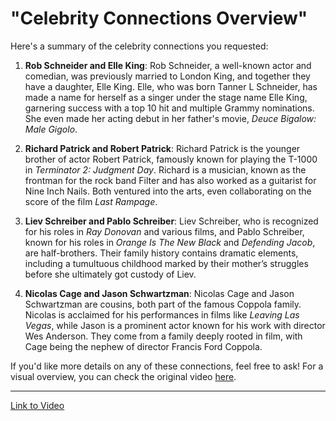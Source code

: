 # "Celebrity Connections Overview"

Here's a summary of the celebrity connections you requested:

1. **Rob Schneider and Elle King**: Rob Schneider, a well-known actor and comedian, was previously married to London King, and together they have a daughter, Elle King. Elle, who was born Tanner L Schneider, has made a name for herself as a singer under the stage name Elle King, garnering success with a top 10 hit and multiple Grammy nominations. She even made her acting debut in her father's movie, *Deuce Bigalow: Male Gigolo*.

5. **Richard Patrick and Robert Patrick**: Richard Patrick is the younger brother of actor Robert Patrick, famously known for playing the T-1000 in *Terminator 2: Judgment Day*. Richard is a musician, known as the frontman for the rock band Filter and has also worked as a guitarist for Nine Inch Nails. Both ventured into the arts, even collaborating on the score of the film *Last Rampage*.

16. **Liev Schreiber and Pablo Schreiber**: Liev Schreiber, who is recognized for his roles in *Ray Donovan* and various films, and Pablo Schreiber, known for his roles in *Orange Is The New Black* and *Defending Jacob*, are half-brothers. Their family history contains dramatic elements, including a tumultuous childhood marked by their mother’s struggles before she ultimately got custody of Liev.

24. **Nicolas Cage and Jason Schwartzman**: Nicolas Cage and Jason Schwartzman are cousins, both part of the famous Coppola family. Nicolas is acclaimed for his performances in films like *Leaving Las Vegas*, while Jason is a prominent actor known for his work with director Wes Anderson. They come from a family deeply rooted in film, with Cage being the nephew of director Francis Ford Coppola.

If you'd like more details on any of these connections, feel free to ask! For a visual overview, you can check the original video [here](https://youtu.be/Two9L3zp2H4?si=JqPtDP8LcqymC7Qg).

---

[Link to Video](https://youtu.be/Two9L3zp2H4?si=JqPtDP8LcqymC7Qg)